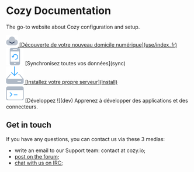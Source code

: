 # Cozy Documentation

The go-to website about Cozy configuration and setup.

<div class="home-actions" markdown="1">

  <div class="home-action">
    <div>
      <a href="use/"><img src="../assets/images/home/icon-cloud.svg">
      [Découverte de votre nouveau domicile numérique](use/index_fr)
    </div>
  </div>

  <div class="home-action">
    <div>
      <a href="sync/"><img src="../assets/images/home/icon-phone.svg"></a>
      [Synchronisez toutes vos données](sync)
    </div>
  </div>

  <div class="home-action">
    <div>
      <a href="install/"><img src="../assets/images/home/icon-install.svg">
      [Installez votre propre serveur](install)
    </div>
  </div>

  <div class="home-action">
    <div>
      <a href="dev/"><img src="../assets/images/home/icon-dev.svg"></a>
      [Développez !](dev)
      Apprenez à développer des applications et des connecteurs.
    </div>
  </div>


</div>

## Get in touch

If you have any questions, you can contact us via these 3 medias:

 - write an email to our Support team: contact at cozy.io;
 - [post on the forum](https://forum.cozy.io/);
 - [chat with us on IRC](https://forum.cozy.io/);
